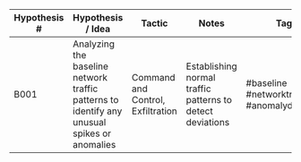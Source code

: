 | Hypothesis # | Hypothesis / Idea                                                                                 | Tactic                  | Notes                                   | Tags                                  |
|--------------|--------------------------------------------------------------------------------------------|-------------------------|-----------------------------------------|---------------------------------------|
| B001         | Analyzing the baseline network traffic patterns to identify any unusual spikes or anomalies | Command and Control, Exfiltration      | Establishing normal traffic patterns to detect deviations | #baseline #networktraffic #anomalydetection |
